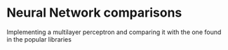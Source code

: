# Neural Network comparisons
Implementing a multilayer perceptron and comparing it with the one found in the popular libraries
